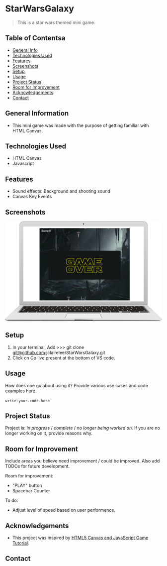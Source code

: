 # StarWarsGalaxy

> This is a star wars themed mini game.

## Table of Contentsa

- [General Info](#general-information)
- [Technologies Used](#technologies-used)
- [Features](#features)
- [Screenshots](#screenshots)
- [Setup](#setup)
- [Usage](#usage)
- [Project Status](#project-status)
- [Room for Improvement](#room-for-improvement)
- [Acknowledgements](#acknowledgements)
- [Contact](#contact)

## General Information

- This mini game was made with the purpose of getting familiar with HTML Canvas.

## Technologies Used

- HTML Canvas
- Javascript

## Features

- Sound effects: Background and shooting sound
- Canvas Key Events

## Screenshots

![ScreenShot](./image/shootingGame.jpg)

## Setup

1. In your terminal, Add >>> git clone git@github.com:jclairelee/StarWarsGalaxy.git
2. Click on Go live present at the bottom of VS code.

## Usage

How does one go about using it?
Provide various use cases and code examples here.

`write-your-code-here`

## Project Status

Project is: _in progress_ / _complete_ / _no longer being worked on_. If you are no longer working on it, provide reasons why.

## Room for Improvement

Include areas you believe need improvement / could be improved. Also add TODOs for future development.

Room for improvement:

- "PLAY" button
- Spacebar Counter

To do:

- Adjust level of speed based on user performence.

## Acknowledgements

- This project was inspired by [HTML5 Canvas and JavaScript Game Tutorial](https://youtu.be/eI9idPTT0c4).

## Contact

